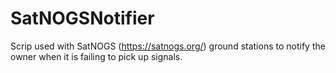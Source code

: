 # SatNOGSNotifier
Scrip used with SatNOGS (https://satnogs.org/) ground stations to notify the owner when it is failing to pick up signals. 
